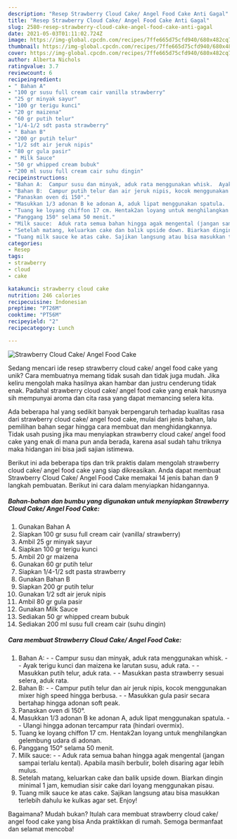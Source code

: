 ```yaml
---
description: "Resep Strawberry Cloud Cake/ Angel Food Cake Anti Gagal"
title: "Resep Strawberry Cloud Cake/ Angel Food Cake Anti Gagal"
slug: 2580-resep-strawberry-cloud-cake-angel-food-cake-anti-gagal
date: 2021-05-03T01:11:02.724Z
image: https://img-global.cpcdn.com/recipes/7ffe665d75cfd940/680x482cq70/strawberry-cloud-cake-angel-food-cake-foto-resep-utama.jpg
thumbnail: https://img-global.cpcdn.com/recipes/7ffe665d75cfd940/680x482cq70/strawberry-cloud-cake-angel-food-cake-foto-resep-utama.jpg
cover: https://img-global.cpcdn.com/recipes/7ffe665d75cfd940/680x482cq70/strawberry-cloud-cake-angel-food-cake-foto-resep-utama.jpg
author: Alberta Nichols
ratingvalue: 3.7
reviewcount: 6
recipeingredient:
- " Bahan A"
- "100 gr susu full cream cair vanilla strawberry"
- "25 gr minyak sayur"
- "100 gr terigu kunci"
- "20 gr maizena"
- "60 gr putih telur"
- "1/4-1/2 sdt pasta strawberry"
- " Bahan B"
- "200 gr putih telur"
- "1/2 sdt air jeruk nipis"
- "80 gr gula pasir"
- " Milk Sauce"
- "50 gr whipped cream bubuk"
- "200 ml susu full cream cair suhu dingin"
recipeinstructions:
- "Bahan A:  Campur susu dan minyak, aduk rata menggunakan whisk.  Ayak terigu kunci dan maizena ke larutan susu, aduk rata.  Masukkan putih telur, aduk rata.  Masukkan pasta strawberry sesuai selera, aduk rata."
- "Bahan B:  Campur putih telur dan air jeruk nipis, kocok menggunakan mixer high speed hingga berbusa.  Masukkan gula pasir secara bertahap hingga adonan soft peak."
- "Panaskan oven di 150°."
- "Masukkan 1/3 adonan B ke adonan A, aduk lipat menggunakan spatula.  Ulangi hingga adonan tercampur rata (hindari overmix)."
- "Tuang ke loyang chiffon 17 cm. Hentak2an loyang untuk menghilangkan gelembung udara di adonan."
- "Panggang 150° selama 50 menit."
- "Milk sauce:  Aduk rata semua bahan hingga agak mengental (jangan sampai terlalu kental). Apabila masih berbulir, boleh disaring agar lebih mulus."
- "Setelah matang, keluarkan cake dan balik upside down. Biarkan dingin minimal 1 jam, kemudian sisir cake dari loyang menggunakan pisau."
- "Tuang milk sauce ke atas cake. Sajikan langsung atau bisa masukkan terlebih dahulu ke kulkas agar set. Enjoy!"
categories:
- Resep
tags:
- strawberry
- cloud
- cake

katakunci: strawberry cloud cake 
nutrition: 246 calories
recipecuisine: Indonesian
preptime: "PT26M"
cooktime: "PT56M"
recipeyield: "2"
recipecategory: Lunch

---
```



![Strawberry Cloud Cake/ Angel Food Cake](https://img-global.cpcdn.com/recipes/7ffe665d75cfd940/680x482cq70/strawberry-cloud-cake-angel-food-cake-foto-resep-utama.jpg)

Sedang mencari ide resep strawberry cloud cake/ angel food cake yang unik? Cara membuatnya memang tidak susah dan tidak juga mudah. Jika keliru mengolah maka hasilnya akan hambar dan justru cenderung tidak enak. Padahal strawberry cloud cake/ angel food cake yang enak harusnya sih mempunyai aroma dan cita rasa yang dapat memancing selera kita.



Ada beberapa hal yang sedikit banyak berpengaruh terhadap kualitas rasa dari strawberry cloud cake/ angel food cake, mulai dari jenis bahan, lalu pemilihan bahan segar hingga cara membuat dan menghidangkannya. Tidak usah pusing jika mau menyiapkan strawberry cloud cake/ angel food cake yang enak di mana pun anda berada, karena asal sudah tahu triknya maka hidangan ini bisa jadi sajian istimewa.


Berikut ini ada beberapa tips dan trik praktis dalam mengolah strawberry cloud cake/ angel food cake yang siap dikreasikan. Anda dapat membuat Strawberry Cloud Cake/ Angel Food Cake memakai 14 jenis bahan dan 9 langkah pembuatan. Berikut ini cara dalam menyiapkan hidangannya.

<!--inarticleads1-->

##### Bahan-bahan dan bumbu yang digunakan untuk menyiapkan Strawberry Cloud Cake/ Angel Food Cake:

1. Gunakan  Bahan A
1. Siapkan 100 gr susu full cream cair (vanilla/ strawberry)
1. Ambil 25 gr minyak sayur
1. Siapkan 100 gr terigu kunci
1. Ambil 20 gr maizena
1. Gunakan 60 gr putih telur
1. Siapkan 1/4-1/2 sdt pasta strawberry
1. Gunakan  Bahan B
1. Siapkan 200 gr putih telur
1. Gunakan 1/2 sdt air jeruk nipis
1. Ambil 80 gr gula pasir
1. Gunakan  Milk Sauce
1. Sediakan 50 gr whipped cream bubuk
1. Sediakan 200 ml susu full cream cair (suhu dingin)




<!--inarticleads2-->

##### Cara membuat Strawberry Cloud Cake/ Angel Food Cake:

1. Bahan A: -  - Campur susu dan minyak, aduk rata menggunakan whisk. -  - Ayak terigu kunci dan maizena ke larutan susu, aduk rata. -  - Masukkan putih telur, aduk rata. -  - Masukkan pasta strawberry sesuai selera, aduk rata.
1. Bahan B: -  - Campur putih telur dan air jeruk nipis, kocok menggunakan mixer high speed hingga berbusa. -  - Masukkan gula pasir secara bertahap hingga adonan soft peak.
1. Panaskan oven di 150°.
1. Masukkan 1/3 adonan B ke adonan A, aduk lipat menggunakan spatula. -  - Ulangi hingga adonan tercampur rata (hindari overmix).
1. Tuang ke loyang chiffon 17 cm. Hentak2an loyang untuk menghilangkan gelembung udara di adonan.
1. Panggang 150° selama 50 menit.
1. Milk sauce: -  - Aduk rata semua bahan hingga agak mengental (jangan sampai terlalu kental). Apabila masih berbulir, boleh disaring agar lebih mulus.
1. Setelah matang, keluarkan cake dan balik upside down. Biarkan dingin minimal 1 jam, kemudian sisir cake dari loyang menggunakan pisau.
1. Tuang milk sauce ke atas cake. Sajikan langsung atau bisa masukkan terlebih dahulu ke kulkas agar set. Enjoy!




Bagaimana? Mudah bukan? Itulah cara membuat strawberry cloud cake/ angel food cake yang bisa Anda praktikkan di rumah. Semoga bermanfaat dan selamat mencoba!
